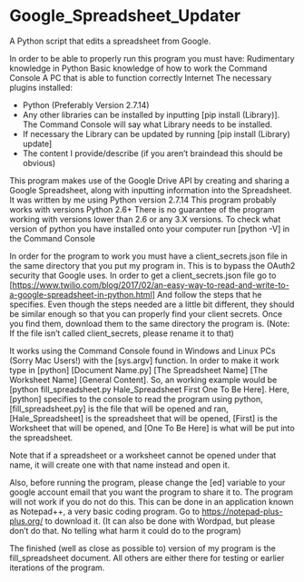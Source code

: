 # Google_Spreadsheet_Updater
A Python script that edits a spreadsheet from Google.

In order to be able to properly run this program you must have:
Rudimentary knowledge in Python
Basic knowledge of how to work the Command Console
A PC that is able to function correctly
Internet
The necessary plugins installed:
- Python (Preferably Version 2.7.14)
- Any other libraries can be installed by inputting [pip install (Library)]. The Command Console will say what Library needs to be installed.
- If necessary the Library can be updated by running [pip install (Library) update]
- The content I provide/describe (if you aren’t braindead this should be obvious)

This program makes use of the Google Drive API by creating and sharing a Google Spreadsheet, along with inputting information into the Spreadsheet.
It was written by me using Python version 2.7.14
This program probably works with versions Python 2.6+
There is no guarantee of the program working with versions lower than 2.6 or any 3.X versions.
To check what version of python you have installed onto your computer run [python -V] in the Command Console

In order for the program to work you must have a client_secrets.json file in the same directory that you put my program in. This is to bypass the OAuth2 security that Google uses.
In order to get a client_secrets.json file go to [https://www.twilio.com/blog/2017/02/an-easy-way-to-read-and-write-to-a-google-spreadsheet-in-python.html] And follow the steps that he specifies.
Even though the steps needed are a little bit different, they should be similar enough so that you can properly find your client secrets.
Once you find them, download them to the same directory the program is.
(Note: If the file isn’t called client_secrets, please rename it to that)

It works using the Command Console found in Windows and Linux PCs (Sorry Mac Users!) with the [sys.argv] function. In order to make it work type in [python] [Document Name.py] 
[The Spreadsheet Name] [The Worksheet Name] [General Content]. So, an working example would be [python fill_spreadsheet.py Hale_Spreadsheet First One To Be Here]. Here, [python] specifies to the console to read the program using python, [fill_spreadsheet.py] is the file that will be opened and ran, [Hale_Spreadsheet] is the spreadsheet that will be opened, [First] is the Worksheet that will be opened, 
and [One To Be Here] is what will be put into the spreadsheet.

Note that if a spreadsheet or a worksheet cannot be opened under that name, it will create one with that name instead and open it. 

Also, before running the program, please change the [ed] variable to your google account email that you want the program to share it to. The program will not work if you do not do this.
This can be done in an application known as Notepad++, a very basic coding program.
Go to https://notepad-plus-plus.org/ to download it. (It can also be done with Wordpad, but please don’t do that. No telling what harm it could do to the program)

The finished (well as close as possible to) version of my program is the fill_spreadsheet document. All others are either there for testing or earlier iterations of the program. 


